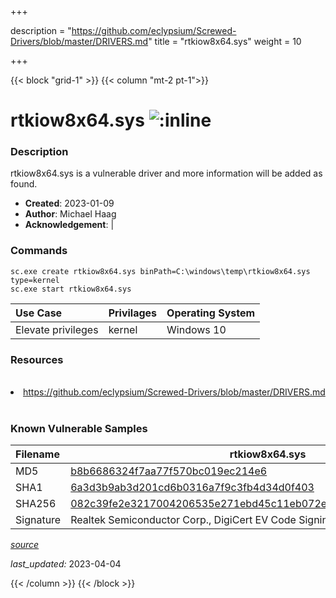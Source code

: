 +++

description = "https://github.com/eclypsium/Screwed-Drivers/blob/master/DRIVERS.md"
title = "rtkiow8x64.sys"
weight = 10

+++


{{< block "grid-1" >}}
{{< column "mt-2 pt-1">}}


# rtkiow8x64.sys ![:inline](/images/twitter_verified.png) 


### Description

rtkiow8x64.sys is a vulnerable driver and more information will be added as found.

- **Created**: 2023-01-09
- **Author**: Michael Haag
- **Acknowledgement**:  | [](https://twitter.com/)

### Commands

```
sc.exe create rtkiow8x64.sys binPath=C:\windows\temp\rtkiow8x64.sys type=kernel
sc.exe start rtkiow8x64.sys
```

| Use Case | Privilages | Operating System | 
|:---- | ---- | ---- |
| Elevate privileges | kernel | Windows 10 |

### Resources
<br>
<li><a href=" https://github.com/eclypsium/Screwed-Drivers/blob/master/DRIVERS.md"> https://github.com/eclypsium/Screwed-Drivers/blob/master/DRIVERS.md</a></li>
<br>

### Known Vulnerable Samples

| Filename | rtkiow8x64.sys |
|:---- | ---- | 
| MD5 | <a href="https://www.virustotal.com/gui/file/b8b6686324f7aa77f570bc019ec214e6">b8b6686324f7aa77f570bc019ec214e6</a> |
| SHA1 | <a href="https://www.virustotal.com/gui/file/6a3d3b9ab3d201cd6b0316a7f9c3fb4d34d0f403">6a3d3b9ab3d201cd6b0316a7f9c3fb4d34d0f403</a> |
| SHA256 | <a href="https://www.virustotal.com/gui/file/082c39fe2e3217004206535e271ebd45c11eb072efde4cc9885b25ba5c39f91d">082c39fe2e3217004206535e271ebd45c11eb072efde4cc9885b25ba5c39f91d</a> |
| Signature | Realtek Semiconductor Corp., DigiCert EV Code Signing CA, DigiCert   |


[*source*](https://github.com/magicsword-io/LOLDrivers/tree/main/yaml/rtkiow8x64.sys.yml)

*last_updated:* 2023-04-04








{{< /column >}}
{{< /block >}}
